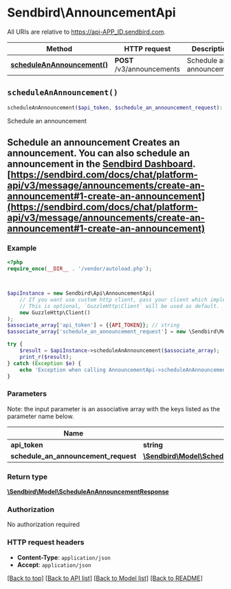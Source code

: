 # Sendbird\AnnouncementApi

All URIs are relative to https://api-APP_ID.sendbird.com.

Method | HTTP request | Description
------------- | ------------- | -------------
[**scheduleAnAnnouncement()**](AnnouncementApi.md#scheduleAnAnnouncement) | **POST** /v3/announcements | Schedule an announcement


## `scheduleAnAnnouncement()`

```php
scheduleAnAnnouncement($api_token, $schedule_an_announcement_request): \Sendbird\Model\ScheduleAnAnnouncementResponse
```

Schedule an announcement

## Schedule an announcement  Creates an announcement. You can also schedule an announcement in the [Sendbird Dashboard](https://dashboard.sendbird.com).  [https://sendbird.com/docs/chat/platform-api/v3/message/announcements/create-an-announcement#1-create-an-announcement](https://sendbird.com/docs/chat/platform-api/v3/message/announcements/create-an-announcement#1-create-an-announcement)

### Example

```php
<?php
require_once(__DIR__ . '/vendor/autoload.php');



$apiInstance = new Sendbird\Api\AnnouncementApi(
    // If you want use custom http client, pass your client which implements `GuzzleHttp\ClientInterface`.
    // This is optional, `GuzzleHttp\Client` will be used as default.
    new GuzzleHttp\Client()
);
$associate_array['api_token'] = {{API_TOKEN}}; // string
$associate_array['schedule_an_announcement_request'] = new \Sendbird\Model\ScheduleAnAnnouncementRequest(); // \Sendbird\Model\ScheduleAnAnnouncementRequest

try {
    $result = $apiInstance->scheduleAnAnnouncement($associate_array);
    print_r($result);
} catch (Exception $e) {
    echo 'Exception when calling AnnouncementApi->scheduleAnAnnouncement: ', $e->getMessage(), PHP_EOL;
}
```

### Parameters

Note: the input parameter is an associative array with the keys listed as the parameter name below.

Name | Type | Description  | Notes
------------- | ------------- | ------------- | -------------
 **api_token** | **string**|  | [optional]
 **schedule_an_announcement_request** | [**\Sendbird\Model\ScheduleAnAnnouncementRequest**](../Model/ScheduleAnAnnouncementRequest.md)|  | [optional]

### Return type

[**\Sendbird\Model\ScheduleAnAnnouncementResponse**](../Model/ScheduleAnAnnouncementResponse.md)

### Authorization

No authorization required

### HTTP request headers

- **Content-Type**: `application/json`
- **Accept**: `application/json`

[[Back to top]](#) [[Back to API list]](../../README.md#endpoints)
[[Back to Model list]](../../README.md#models)
[[Back to README]](../../README.md)
